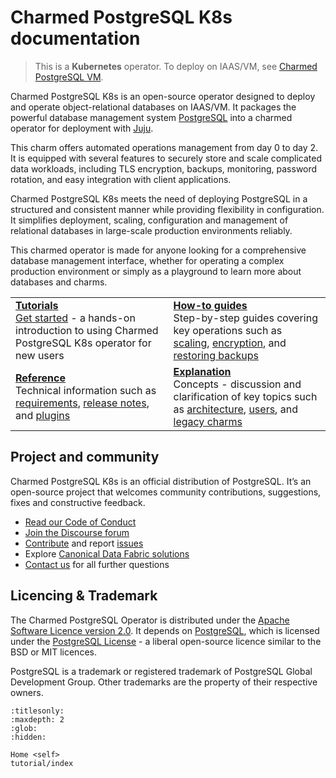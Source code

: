 # Charmed PostgreSQL K8s documentation

> This is a **Kubernetes** operator. To deploy on IAAS/VM, see [Charmed PostgreSQL VM](https://charmhub.io/postgresql).

Charmed PostgreSQL K8s is an open-source operator designed to deploy and operate object-relational databases on IAAS/VM. It packages the powerful database management system [PostgreSQL](https://www.postgresql.org/) into a charmed operator for deployment with [Juju](https://juju.is/docs/juju).

This charm offers automated operations management from day 0 to day 2. It is equipped with several features to securely store and scale complicated data workloads, including TLS encryption, backups, monitoring, password rotation, and easy integration with client applications.

Charmed PostgreSQL K8s meets the need of deploying PostgreSQL in a structured and consistent manner while providing flexibility in configuration. It simplifies deployment, scaling, configuration and management of relational databases in large-scale production environments reliably.
 
This charmed operator is made for anyone looking for a comprehensive database management interface, whether for operating a complex production environment or simply as a playground to learn more about databases and charms.


<!--
This modern "Charmed PostgreSQL K8s" operator (in channel `14/stable`) is a new "[Charmed SDK](https://juju.is/docs/sdk)"-based charm that replaces the legacy "[Reactive](https://juju.is/docs/sdk/charm-taxonomy#reactive)"-based charm (in channel `latest/stable`).<br/>Read more about [legacy charms here](/explanation/legacy-charm).
-->

| | |
|--|--|
|  [**Tutorials**](/tutorial/index)</br>  [Get started](/tutorial/index) - a hands-on introduction to using Charmed PostgreSQL K8s operator for new users </br> |  [**How-to guides**](/how-to-guides/scale-replicas) </br> Step-by-step guides covering key operations such as [scaling](/how-to-guides/scale-replicas), [encryption](/how-to-guides/enable-tls), and [restoring backups](/how-to-guides/back-up-and-restore/restore-a-backup) |
| [**Reference**](/) </br> Technical information such as [requirements](/reference/system-requirements), [release notes](/reference/releases), and [plugins](/reference/plugins-extensions) | [**Explanation**](/explanation/architecture) </br> Concepts - discussion and clarification of key topics such as [architecture](/explanation/architecture), [users](/explanation/users), and [legacy charms](/explanation/legacy-charm)|

## Project and community
Charmed PostgreSQL K8s is an official distribution of PostgreSQL. It’s an open-source project that welcomes community contributions, suggestions, fixes and constructive feedback.
- [Read our Code of Conduct](https://ubuntu.com/community/code-of-conduct)
- [Join the Discourse forum](https://discourse.charmhub.io/tag/postgresql)
- [Contribute](https://github.com/canonical/postgresql-k8s-operator/blob/main/CONTRIBUTING.md) and report [issues](https://github.com/canonical/postgresql-operator/issues/new/choose)
- Explore [Canonical Data Fabric solutions](https://canonical.com/data)
- [Contact us](/reference/contacts) for all further questions

## Licencing & Trademark
The Charmed PostgreSQL Operator is distributed under the [Apache Software Licence version 2.0](https://github.com/canonical/postgresql-operator/blob/main/LICENSE). It depends on [PostgreSQL](https://www.postgresql.org/ftp/source/), which is licensed under the [PostgreSQL License](https://www.postgresql.org/about/licence/) - a liberal open-source licence similar to the BSD or MIT licences.

PostgreSQL is a trademark or registered trademark of PostgreSQL Global Development Group. Other trademarks are the property of their respective owners.


```{toctree}
:titlesonly:
:maxdepth: 2
:glob:
:hidden:

Home <self>
tutorial/index

